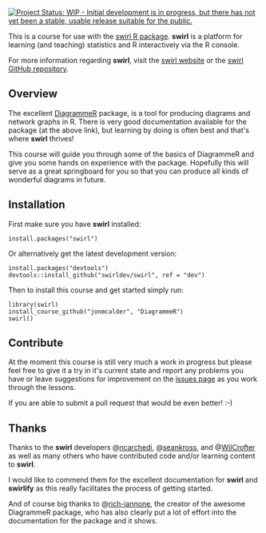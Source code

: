 [![Project Status: WIP - Initial development is in progress, but there has not yet been a stable, usable release suitable for the public.](http://www.repostatus.org/badges/latest/wip.svg)](http://www.repostatus.org/#wip)

This is a course for use with the 
[swirl R package](https://cran.r-project.org/web/packages/swirl/index.html). 
**swirl** is a platform for learning (and teaching) statistics and R interactively 
via the R console.

For more information regarding **swirl**, visit the 
[swirl website](http://swirlstats.com) or the 
[swirl GitHub repository](https://github.com/swirldev/swirl).

## Overview

The excellent [DiagrammeR](http://rich-iannone.github.io/DiagrammeR/) package, 
is a tool for producing diagrams and network graphs in R. There is very good 
documentation available for the package (at the above link), but learning by 
doing is often best and that's where **swirl** thrives!  

This course will guide you through some of the basics of DiagrammeR and give you 
some hands on experience with the package. Hopefully this will serve as a great 
springboard for you so that you can produce all kinds of wonderful diagrams in 
future.

## Installation

First make sure you have **swirl** installed:
 
 ```
install.packages("swirl")
```

Or alternatively get the latest development version:
 
 ```
install.packages("devtools")
devtools::install_github("swirldev/swirl", ref = "dev")
```

Then to install this course and get started simply run:
 
 ```
library(swirl)
install_course_github("jonmcalder", "DiagrammeR")
swirl()
```

## Contribute

At the moment this course is still very much a work in progress but please 
feel free to give it a try in it's current state and report any problems you 
have or leave suggestions for improvement on the 
[issues page](https://github.com/jonmcalder/DiagrammeR/issues) as you work 
through the lessons.

If you are able to submit a pull request that would be even better! :-)

## Thanks

Thanks to the **swirl** developers 
@[ncarchedi](https://github.com/ncarchedi), 
@[seankross](https://github.com/seankross), and 
@[WilCrofter](https://github.com/WilCrofter) as well as many others who have 
contributed code and/or learning content to **swirl**. 

I would like to commend them for the excellent documentation for **swirl** and 
**swirlify** as this really facilitates the process of getting started. 

And of course big thanks to @[rich-iannone](https://github.com/rich-iannone), 
the creator of the awesome DiagrammeR package, who has also clearly put a lot of 
effort into the documentation for the package and it shows.